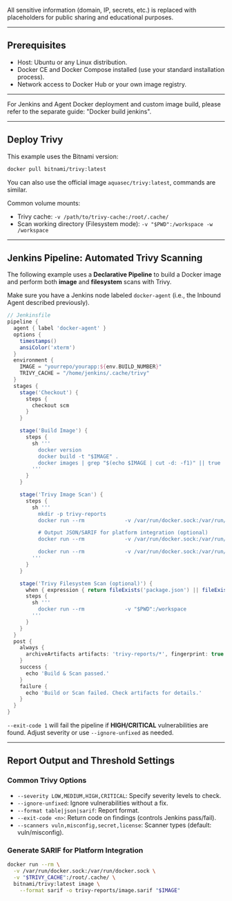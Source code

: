 All sensitive information (domain, IP, secrets, etc.) is replaced with placeholders for public sharing and educational purposes.

---

## Prerequisites
- Host: Ubuntu or any Linux distribution.
- Docker CE and Docker Compose installed (use your standard installation process).
- Network access to Docker Hub or your own image registry.

---

For Jenkins and Agent Docker deployment and custom image build, please refer to the separate guide: "Docker build jenkins".

---

## Deploy Trivy
This example uses the Bitnami version:
```bash
docker pull bitnami/trivy:latest
```

You can also use the official image `aquasec/trivy:latest`, commands are similar.

Common volume mounts:
- Trivy cache: `-v /path/to/trivy-cache:/root/.cache/`
- Scan working directory (Filesystem mode): `-v "$PWD":/workspace -w /workspace`

---

## Jenkins Pipeline: Automated Trivy Scanning

The following example uses a **Declarative Pipeline** to build a Docker image and perform both **image** and **filesystem** scans with Trivy.

Make sure you have a Jenkins node labeled `docker-agent` (i.e., the Inbound Agent described previously).

```groovy
// Jenkinsfile
pipeline {
  agent { label 'docker-agent' }
  options {
    timestamps()
    ansiColor('xterm')
  }
  environment {
    IMAGE = "yourrepo/yourapp:${env.BUILD_NUMBER}"
    TRIVY_CACHE = "/home/jenkins/.cache/trivy"
  }
  stages {
    stage('Checkout') {
      steps {
        checkout scm
      }
    }

    stage('Build Image') {
      steps {
        sh '''
          docker version
          docker build -t "$IMAGE" .
          docker images | grep "$(echo $IMAGE | cut -d: -f1)" || true
        '''
      }
    }

    stage('Trivy Image Scan') {
      steps {
        sh '''
          mkdir -p trivy-reports
          docker run --rm             -v /var/run/docker.sock:/var/run/docker.sock             -v "$TRIVY_CACHE":/root/.cache/             bitnami/trivy:latest image               --no-progress               --severity HIGH,CRITICAL               --exit-code 1               --format table "$IMAGE" | tee trivy-reports/image.txt

          # Output JSON/SARIF for platform integration (optional)
          docker run --rm             -v /var/run/docker.sock:/var/run/docker.sock             -v "$TRIVY_CACHE":/root/.cache/             bitnami/trivy:latest image               --no-progress               --severity HIGH,CRITICAL               --exit-code 0               --format json -o trivy-reports/image.json "$IMAGE"

          docker run --rm             -v /var/run/docker.sock:/var/run/docker.sock             -v "$TRIVY_CACHE":/root/.cache/             bitnami/trivy:latest image               --no-progress               --severity HIGH,CRITICAL               --exit-code 0               --format sarif -o trivy-reports/image.sarif "$IMAGE"
        '''
      }
    }

    stage('Trivy Filesystem Scan (optional)') {
      when { expression { return fileExists('package.json') || fileExists('requirements.txt') || fileExists('go.mod') } }
      steps {
        sh '''
          docker run --rm             -v "$PWD":/workspace             -v "$TRIVY_CACHE":/root/.cache/             -w /workspace             bitnami/trivy:latest fs               --no-progress               --severity HIGH,CRITICAL               --exit-code 1               --format table . | tee trivy-reports/fs.txt
        '''
      }
    }
  }
  post {
    always {
      archiveArtifacts artifacts: 'trivy-reports/*', fingerprint: true
    }
    success {
      echo 'Build & Scan passed.'
    }
    failure {
      echo 'Build or Scan failed. Check artifacts for details.'
    }
  }
}
```

`--exit-code 1` will fail the pipeline if **HIGH/CRITICAL** vulnerabilities are found. Adjust severity or use `--ignore-unfixed` as needed.

---

## Report Output and Threshold Settings

### Common Trivy Options
- `--severity LOW,MEDIUM,HIGH,CRITICAL`: Specify severity levels to check.
- `--ignore-unfixed`: Ignore vulnerabilities without a fix.
- `--format table|json|sarif`: Report format.
- `--exit-code <n>`: Return code on findings (controls Jenkins pass/fail).
- `--scanners vuln,misconfig,secret,license`: Scanner types (default: vuln/misconfig).

### Generate SARIF for Platform Integration
```bash
docker run --rm \
  -v /var/run/docker.sock:/var/run/docker.sock \
  -v "$TRIVY_CACHE":/root/.cache/ \
  bitnami/trivy:latest image \
    --format sarif -o trivy-reports/image.sarif "$IMAGE"
```

